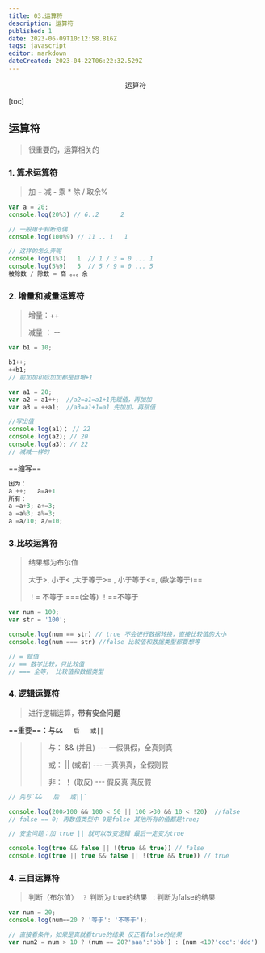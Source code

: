 ```yaml
---
title: 03.运算符
description: 运算符
published: 1
date: 2023-06-09T10:12:58.816Z
tags: javascript
editor: markdown
dateCreated: 2023-04-22T06:22:32.529Z
---
```


<center>运算符</center>

[toc]



## 运算符

> 很重要的，运算相关的



### 1. 算术运算符

> 加 +   减 -  乘 *  除 /  取余%

```js
var a = 20;
console.log(20%3) // 6..2      2 

// 一般用于判断奇偶
console.log(100%9) // 11 .. 1   1 
```

```js
// 这样的怎么弄呢
console.log(1%3)   1  // 1 / 3 = 0 ... 1
console.log(5%9)   5  // 5 / 9 = 0 ... 5
被除数 / 除数 = 商 。。。余
```



### 2. 增量和减量运算符

> 增量：++
>
> 减量 ： --

```js
var b1 = 10;

b1++;
++b1;
// 前加加和后加加都是自增+1
```

```js
var a1 = 20;
var a2 = a1++;  //a2=a1=a1+1先赋值，再加加
var a3 = ++a1;  //a3=a1+1=a1 先加加，再赋值

//写出值
console.log(a1)； // 22
console.log(a2); // 20 
console.log(a3); // 22
// 减减一样的
```

==缩写==

```js
因为：
a ++;   a=a+1
所有：
a =a+3; a+=3;
a =a%3; a%=3;
a =a/10; a/=10;
```



### 3.比较运算符

> 结果都为布尔值
>
> 大于>,  小于< ,大于等于>= , 小于等于<=, (数学等于)==
>
> ！= 不等于   ===(全等)    ！\==不等于

```js
var num = 100;
var str = '100';

console.log(num == str) // true 不会进行数据转换，直接比较值的大小
console.log(num === str) //false 比较值和数据类型都要想等

// = 赋值
// == 数学比较，只比较值
// === 全等， 比较值和数据类型
```



### 4. 逻辑运算符

> 进行逻辑运算，**带有安全问题**

==重要==：与`&&   后   或||`

>>与： &&  (并且)    ---  一假俱假，全真则真
>>
>>或：  ||   (或者)    ---   一真俱真，全假则假
>>
>>非：  ！    (取反)    ---    假反真    真反假  

```js 
// 先与`&&   后   或||`

console.log(200>100 && 100 < 50 || 100 >30 && 10 < !20)  //false
// false == 0; 再数值类型中 0是false 其他所有的值都是true;
```

```js
// 安全问题：加 true || 就可以改变逻辑 最后一定变为true

console.log(true && false || !(true && true)) // false
console.log(true || true && false || !(true && true)) // true
```



### 4. 三目运算符

> 判断（布尔值）` ？`   判断为 true的结果`  ： `判断为false的结果

```js
var num = 20;
console.log(num==20 ? '等于': '不等于');

// 直接看条件，如果是真就看true的结果 反正看false的结果
var num2 = num > 10 ? (num == 20?'aaa':'bbb') : (num <10?'ccc':'ddd')
```